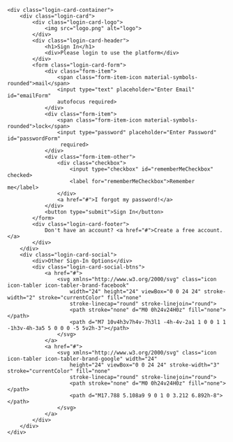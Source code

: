 <!DOCTYPE html>
<html lang="en">

<head>
    <meta charset="UTF-8">
    <meta http-equiv="X-UA-Compatible" content="IE=edge">
    <meta name="viewport" content="width=device-width, initial-scale=1.0">
    <link rel="stylesheet" href="haha.css"/>
    <link rel="shortcut icon" type="x-icon" href="logo.png">
    <link rel="stylesheet" href="https://fonts.googleapis.com/css2?family=Material+Symbols+Rounded:opsz,wght,FILL,GRAD@48,600,0,0" />
    <title>Login Page</title>
</head>

<body>

    <div class="login-card-container">
        <div class="login-card">
            <div class="login-card-logo">
                <img src="logo.png" alt="logo">
            </div>
            <div class="login-card-header">
                <h1>Sign In</h1>
                <div>Please login to use the platform</div>
            </div>
            <form class="login-card-form">
                <div class="form-item">
                    <span class="form-item-icon material-symbols-rounded">mail</span>
                    <input type="text" placeholder="Enter Email" id="emailForm" 
                    autofocus required>
                </div>
                <div class="form-item">
                    <span class="form-item-icon material-symbols-rounded">lock</span>
                    <input type="password" placeholder="Enter Password" id="passwordForm"
                     required>
                </div>
                <div class="form-item-other">
                    <div class="checkbox">
                        <input type="checkbox" id="rememberMeCheckbox" checked>
                        <label for="rememberMeCheckbox">Remember me</label>
                    </div>
                    <a href="#">I forgot my password!</a>
                </div>
                <button type="submit">Sign In</button>
            </form>
            <div class="login-card-footer">
                Don't have an account? <a href="#">Create a free account.</a>
            </div>
        </div>
        <div class="login-card-social">
            <div>Other Sign-In Options</div>
            <div class="login-card-social-btns">
                <a href="#">
                    <svg xmlns="http://www.w3.org/2000/svg" class="icon icon-tabler icon-tabler-brand-facebook"
                        width="24" height="24" viewBox="0 0 24 24" stroke-width="2" stroke="currentColor" fill="none"
                        stroke-linecap="round" stroke-linejoin="round">
                        <path stroke="none" d="M0 0h24v24H0z" fill="none"></path>
                        <path d="M7 10v4h3v7h4v-7h3l1 -4h-4v-2a1 1 0 0 1 1 -1h3v-4h-3a5 5 0 0 0 -5 5v2h-3"></path>
                    </svg>
                </a>
                <a href="#">
                    <svg xmlns="http://www.w3.org/2000/svg" class="icon icon-tabler icon-tabler-brand-google" width="24"
                        height="24" viewBox="0 0 24 24" stroke-width="3" stroke="currentColor" fill="none"
                        stroke-linecap="round" stroke-linejoin="round">
                        <path stroke="none" d="M0 0h24v24H0z" fill="none"></path>
                        <path d="M17.788 5.108a9 9 0 1 0 3.212 6.892h-8"></path>
                    </svg>
                </a>
            </div>
        </div>
    </div>

</body>

</html>
